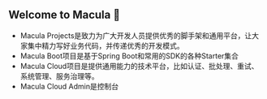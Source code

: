 ## Welcome to Macula 👋

- Macula Projects是致力为广大开发人员提供优秀的脚手架和通用平台，让大家集中精力写好业务代码，并传递优秀的开发模式。
- Macula Boot项目是基于Spring Boot和常用的SDK的各种Starter集合
- Macula Cloud项目是提供通用能力的技术平台，比如认证、批处理、重试、系统管理、服务治理等。
- Macula Cloud Admin是控制台
